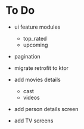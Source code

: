 # To Do

- ui feature modules
  - top_rated
  - upcoming

- pagination
- migrate retrofit to ktor

- add movies details
  - cast
  - videos
- add person details screen
- add TV screens
